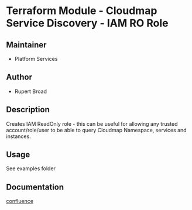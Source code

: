 # Terraform Module - Cloudmap Service Discovery - IAM RO Role

## Maintainer

* Platform Services

## Author

* Rupert Broad

## Description

Creates IAM ReadOnly role - this can be useful for allowing any trusted account/role/user to be able to query Cloudmap Namespace, services and instances. 

## Usage

See examples folder

## Documentation

[confluence](https://ohpendev.atlassian.net/wiki/spaces/CCE/pages/2062320795/Terraform+Modules)

<!-- BEGIN_TF_DOCS -->
<!-- END_TF_DOCS -->